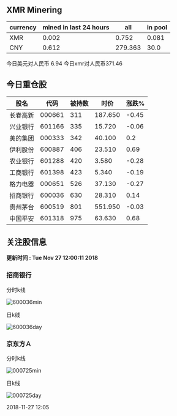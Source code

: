 ## XMR Minering

|currency|mined in last 24 hours|all|in pool|
|---|---|---|---|
|XMR|0.002|0.752|0.081|
|CNY|0.612|279.363|30.0|

今日美元对人民币 6.94	今日xmr对人民币371.46


## 今日重仓股 

|股名|代码|被持数|时价|涨跌%|
|---|---|---|---|---|
|长春高新|000661|311|187.650|-0.45|
|兴业银行|601166|335|15.720|-0.06|
|美的集团|000333|342|40.100|0.2|
|伊利股份|600887|406|23.510|0.69|
|农业银行|601288|420|3.580|-0.28|
|工商银行|601398|423|5.340|-0.19|
|格力电器|000651|526|37.130|-0.27|
|招商银行|600036|630|28.310|0.14|
|贵州茅台|600519|801|551.950|-0.03|
|中国平安|601318|975|63.630|0.68|

## 关注股信息
**更新时间 : Tue Nov 27 12:00:11 2018**
### 招商银行 
分时k线

![600036min](http://image.sinajs.cn/newchart/min/n/sh600036.gif)

日k线

![600036day](http://image.sinajs.cn/newchart/daily/n/sh600036.gif)

### 京东方Ａ 
分时k线

![000725min](http://image.sinajs.cn/newchart/min/n/sz000725.gif)

日k线

![000725day](http://image.sinajs.cn/newchart/daily/n/sz000725.gif)

2018-11-27 12:05